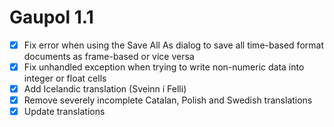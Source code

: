 Gaupol 1.1
==========

* [x] Fix error when using the Save All As dialog to save all time-based
      format documents as frame-based or vice versa
* [x] Fix unhandled exception when trying to write non-numeric data into
      integer or float cells
* [x] Add Icelandic translation (Sveinn í Felli)
* [x] Remove severely incomplete Catalan, Polish and Swedish translations
* [x] Update translations
